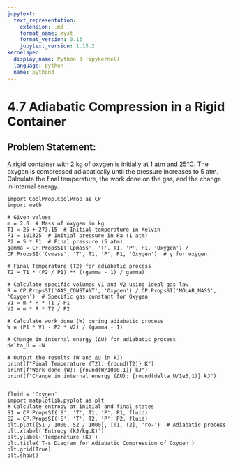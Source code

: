 ```yaml
---
jupytext:
  text_representation:
    extension: .md
    format_name: myst
    format_version: 0.13
    jupytext_version: 1.15.2
kernelspec:
  display_name: Python 3 (ipykernel)
  language: python
  name: python3
---
```


# 4.7 Adiabatic Compression in a Rigid Container

## Problem Statement:
A rigid container with 2 kg of oxygen is initially at 1 atm and 25°C. 
The oxygen is compressed adiabatically until the pressure increases to 5 atm. 
Calculate the final temperature, the work done on the gas, and the change in internal energy.

```{code-cell} ipython3
import CoolProp.CoolProp as CP
import math

# Given values
m = 2.0  # Mass of oxygen in kg
T1 = 25 + 273.15  # Initial temperature in Kelvin
P1 = 101325  # Initial pressure in Pa (1 atm)
P2 = 5 * P1  # Final pressure (5 atm)
gamma = CP.PropsSI('Cpmass', 'T', T1, 'P', P1, 'Oxygen') / CP.PropsSI('Cvmass', 'T', T1, 'P', P1, 'Oxygen')  # γ for oxygen

# Final Temperature (T2) for adiabatic process
T2 = T1 * (P2 / P1) ** ((gamma - 1) / gamma)

# Calculate specific volumes V1 and V2 using ideal gas law
R = CP.PropsSI('GAS_CONSTANT', 'Oxygen') / CP.PropsSI('MOLAR_MASS', 'Oxygen')  # Specific gas constant for Oxygen
V1 = m * R * T1 / P1
V2 = m * R * T2 / P2

# Calculate work done (W) during adiabatic process
W = (P1 * V1 - P2 * V2) / (gamma - 1)

# Change in internal energy (ΔU) for adiabatic process
delta_U = -W

# Output the results (W and ΔU in kJ)
print(f"Final Temperature (T2): {round(T2)} K")
print(f"Work done (W): {round(W/1000,1)} kJ")
print(f"Change in internal energy (ΔU): {round(delta_U/1e3,1)} kJ")
```

```{code-cell} ipython3

```

```{code-cell} ipython3
fluid = 'Oxygen'
import matplotlib.pyplot as plt
# Calculate entropy at initial and final states
S1 = CP.PropsSI('S', 'T', T1, 'P', P1, fluid)
S2 = CP.PropsSI('S', 'T', T2, 'P', P2, fluid)
plt.plot([S1 / 1000, S2 / 1000], [T1, T2], 'ro-')  # Adiabatic process
plt.xlabel('Entropy (kJ/kg.K)')
plt.ylabel('Temperature (K)')
plt.title('T-s Diagram for Adiabatic Compression of Oxygen')
plt.grid(True)
plt.show()
```
